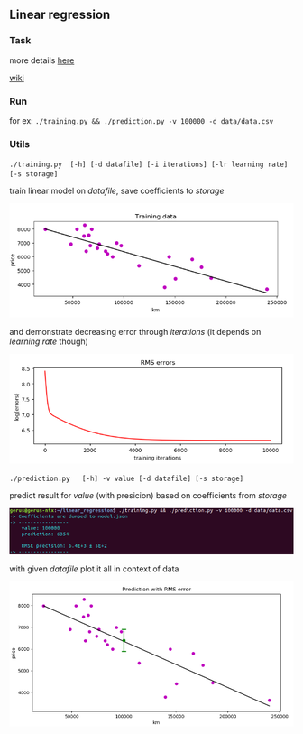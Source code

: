 ## Linear regression
### Task
more details [here](https://github.com/gerus66/linear_regression/blob/master/readme/lin_reg.pdf)

[wiki](https://en.wikipedia.org/wiki/Linear_regression)

### Run
for ex: `./training.py && ./prediction.py -v 100000 -d data/data.csv`

### Utils
 `./training.py  [-h] [-d datafile] [-i iterations] [-lr learning rate] [-s storage]` 
 
 train linear model on _datafile_, save coefficients to _storage_
 
 ![Alt text](https://github.com/gerus66/linear_regression/blob/master/readme/training.png)
 
 and demonstrate decreasing error through _iterations_ (it depends on _learning rate_ though)
 
 ![Alt text](https://github.com/gerus66/linear_regression/blob/master/readme/rmse.png)
 
  `./prediction.py   [-h] -v value [-d datafile] [-s storage]` 
  
 predict result for _value_ (with presicion) based on coefficients from _storage_
 
  ![Alt text](https://github.com/gerus66/linear_regression/blob/master/readme/result.png)
  
 with given _datafile_ plot it all in context of data
 
 ![Alt text](https://github.com/gerus66/linear_regression/blob/master/readme/prediction.png)
 
